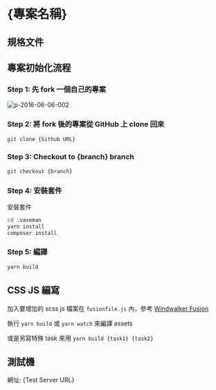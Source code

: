 # {專案名稱}

## 規格文件



## 專案初始化流程

### Step 1: 先 fork 一個自己的專案

![p-2016-06-06-002](https://cloud.githubusercontent.com/assets/1639206/15809412/3a984f0c-2bc3-11e6-815f-279e1346a9b7.jpg)

### Step 2: 將 fork 後的專案從 GitHub 上 clone 回來

```bash
git clone {Github URL}
```

### Step 3: Checkout to {branch} branch

```bash
git checkout {branch}
```

### Step 4: 安裝套件

安裝套件

``` bash
cd .vaseman
yarn install
composer install
```

### Step 5: 編譯

``` bash
yarn build
```

## CSS JS 編寫

加入要增加的 scss js 檔案在 `fusionfile.js` 內，參考 [Windwalker Fusion](https://github.com/windwalker-io/core/tree/master/assets/fusion#readme)

執行 `yarn build` 或 `yarn watch` 來編譯 assets

或是另寫特殊 task 來用 `yarn build {task1} {task2}`

## 測試機

網址: {Test Server URL}
